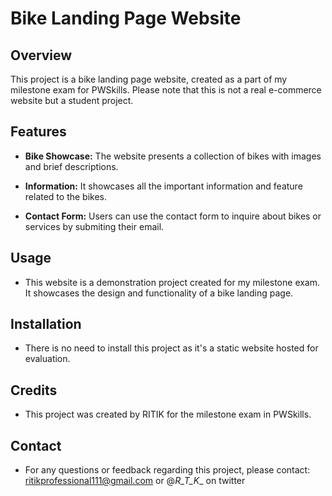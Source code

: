 # Bike Landing Page Website

## Overview

This project is a bike landing page website, created as a part of my milestone exam for PWSkills. Please note that this is not a real e-commerce website but a student project.

## Features

- **Bike Showcase:** The website presents a collection of bikes with images and brief descriptions.

- **Information:** It showcases all the important information and feature related to the bikes.

- **Contact Form:** Users can use the contact form to inquire about bikes or services by submiting their email.

## Usage

- This website is a demonstration project created for my milestone exam. It showcases the design and functionality of a bike landing page.

## Installation

- There is no need to install this project as it's a static website hosted for evaluation.

## Credits

- This project was created by RITIK for the milestone exam in PWSkills.

## Contact

- For any questions or feedback regarding this project, please contact: ritikprofessional111@gmail.com or @_R_T_K__ on twitter

